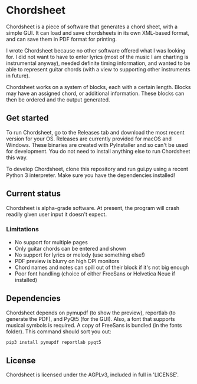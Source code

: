 # Chordsheet
Chordsheet is a piece of software that generates a chord sheet, with a simple GUI.
It can load and save chordsheets in its own XML-based format, and can save them in PDF format for printing.

I wrote Chordsheet because no other software offered what I was looking for. I did not want to have to enter lyrics (most of the music I am charting is instrumental anyway), needed definite timing information, and wanted to be able to represent guitar chords (with a view to supporting other instruments in future).

Chordsheet works on a system of blocks, each with a certain length. Blocks may have an assigned chord, or additional information. These blocks can then be ordered and the output generated. 

## Get started
To run Chordsheet, go to the Releases tab and download the most recent version for your OS. Releases are currently provided for macOS and Windows. These binaries are created with PyInstaller and so can't be used for development. You do not need to install anything else to run Chordsheet this way.

To develop Chordsheet, clone this repository and run gui.py using a recent Python 3 interpreter. Make sure you have the dependencies installed!

## Current status
Chordsheet is alpha-grade software. At present, the program will crash readily given user input it doesn't expect. 

### Limitations
- No support for multiple pages
- Only guitar chords can be entered and shown
- No support for lyrics or melody (use something else!)
- PDF preview is blurry on high DPI monitors
- Chord names and notes can spill out of their block if it's not big enough
- Poor font handling (choice of either FreeSans or Helvetica Neue if installed)

## Dependencies
Chordsheet depends on pymupdf (to show the preview), reportlab (to generate the PDF), and PyQt5 (for the GUI).
Also, a font that supports musical symbols is required. A copy of FreeSans is bundled (in the fonts folder).
This command should sort you out:
```bash
pip3 install pymupdf reportlab pyqt5
```

## License
Chordsheet is licensed under the AGPLv3, included in full in 'LICENSE'.
